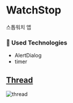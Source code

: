 # WatchStop
스톱워치 앱

### 🔧 Used Technologies
- AlertDialog
- timer

## [Thread](https://developer.android.com/guide/components/processes-and-threads?hl=ko#Threads)
![thread](https://user-images.githubusercontent.com/24618293/198324676-b592f822-cd9d-40e7-a8cf-04a5e0e46dc1.png)
